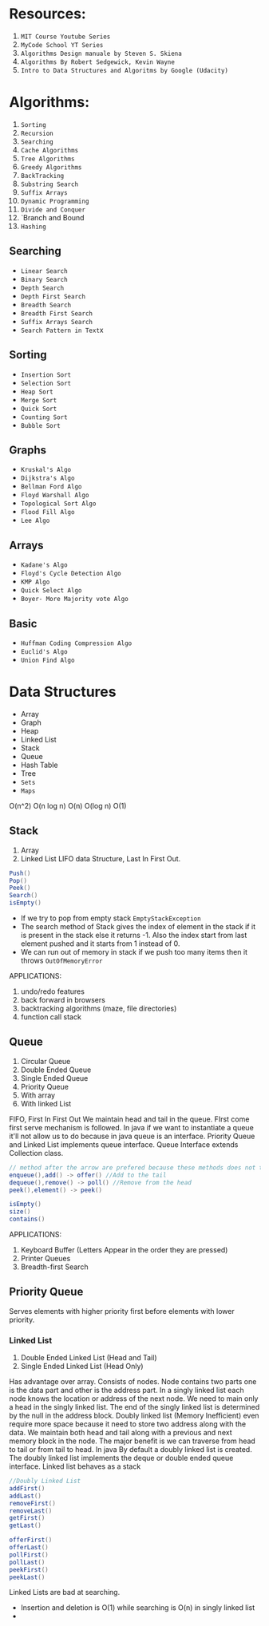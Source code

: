 # Resources:

1. `MIT Course Youtube Series`
2. `MyCode School YT Series`
3. `Algorithms Design manuale by Steven S. Skiena`
4. `Algorithms By Robert Sedgewick, Kevin Wayne`
5. `Intro to Data Structures and Algoritms by Google (Udacity)`


# Algorithms:
1. `Sorting`
2. `Recursion`
3. `Searching`
4. `Cache Algorithms`
5. `Tree Algorithms`
6. `Greedy Algorithms`
7. `BackTracking`
8. `Substring Search`
9. `Suffix Arrays`
10. `Dynamic Programming`
11. `Divide and Conquer`
12. `Branch and Bound
13. `Hashing`



## Searching
* `Linear Search`
* `Binary Search`
* `Depth Search`
* `Depth First Search`
* `Breadth Search`
* `Breadth First Search`
* `Suffix Arrays Search`
* `Search Pattern in Text`x

## Sorting
* `Insertion Sort`
* `Selection Sort`
* `Heap Sort`
* `Merge Sort`
* `Quick Sort`
* `Counting Sort`
* `Bubble Sort`

## Graphs
* `Kruskal's Algo`
* `Dijkstra's Algo`
* `Bellman Ford Algo`
* `Floyd Warshall Algo`
* `Topological Sort Algo`
* `Flood Fill Algo`
* `Lee Algo`

## Arrays
* `Kadane's Algo`
* `Floyd's Cycle Detection Algo`
* `KMP Algo`
* `Quick Select Algo`
* `Boyer- More Majority vote Algo`

## Basic
* `Huffman Coding Compression Algo`
* `Euclid's Algo`
* `Union Find Algo`


# Data Structures
* Array
* Graph
* Heap
* Linked List
* Stack
* Queue
* Hash Table
* Tree
* `Sets`
* `Maps`


O(n^2)
O(n log n)
O(n)
O(log n)
O(1)


## Stack
1. Array
2. Linked List
LIFO data Structure, Last In First Out.  

```java
Push() 
Pop() 
Peek()
Search()
isEmpty()
```

* If we try to pop from empty stack `EmptyStackException`
* The search method of Stack gives the index of element in the stack if it is present in the stack else it returns -1. Also the index start from last element pushed and it starts from 1 instead of 0.
* We can run out of memory in stack if we push too many items then it throws `OutOfMemoryError`

APPLICATIONS:
1. undo/redo features
2. back forward in browsers
3. backtracking algorithms (maze, file directories)
4. function call stack


## Queue
1. Circular Queue
2. Double Ended Queue
3. Single Ended Queue
4. Priority Queue
5. With array
6. With linked List

FIFO, First In First Out
We maintain head and tail in the queue. FIrst come first serve mechanism is followed.
In java if we want to instantiate a queue it'll not allow us to do because in java queue is an interface.  Priority Queue and Linked List implements queue interface. Queue Interface extends Collection class. 

```java
// method after the arrow are prefered because these methods does not throw exceptions
enqueue(),add() -> offer() //Add to the tail 
dequeue(),remove() -> poll() //Remove from the head
peek(),element() -> peek()

isEmpty()
size()
contains()
```

APPLICATIONS:
1. Keyboard Buffer (Letters Appear in the order they are pressed)
2. Printer Queues
3. Breadth-first Search

## Priority Queue
Serves elements with higher priority first before elements with lower priority.


### Linked List
1. Double Ended Linked List (Head and Tail)
2. Single Ended Linked List (Head Only)

Has advantage over array. Consists of nodes. Node contains two parts one is the data part and other is the address part. In a singly linked list each node knows the location or address of the next node. We need to main only a head in the singly linked list. The end of the singly linked list is determined by the null in the address block.
Doubly linked list (Memory Inefficient) even require more space because it need to store two address along with the data. We maintain both head and tail along with a previous and next memory block in the node. The major benefit is we can traverse from head to tail or from tail to head.  In java By default a doubly linked list is created. The doubly linked list implements the deque or double ended queue interface. 
Linked list behaves as a stack
```java
//Doubly Linked List
addFirst()
addLast()
removeFirst()
removeLast()
getFirst()
getLast()

offerFirst()
offerLast()
pollFirst()
pollLast()
peekFirst()
peekLast()
```
Linked Lists are bad at searching. 
* Insertion and deletion is O(1) while searching is O(n) in singly linked list
* 


